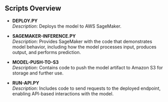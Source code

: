 
## Scripts Overview

- **DEPLOY.PY**  
  *Description*: Deploys the model to AWS SageMaker.

- **SAGEMAKER-INFERENCE.PY**  
  *Description*: Provides SageMaker with the code that demonstrates model behavior, including how the model processes input, produces output, and performs prediction.

- **MODEL-PUSH-TO-S3**  
  *Description*: Contains code to push the model artifact to Amazon S3 for storage and further use.

- **RUN-API.PY**  
  *Description*: Includes code to send requests to the deployed endpoint, enabling API-based interactions with the model.

